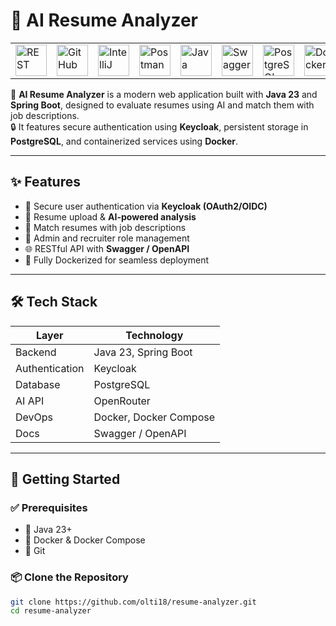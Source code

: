 # 🧠 AI Resume Analyzer
<table>
	<tr>
		<td><img width="50" src="https://raw.githubusercontent.com/marwin1991/profile-technology-icons/refs/heads/main/icons/rest.png" alt="REST" title="REST"/></td>
		<td><img width="50" src="https://raw.githubusercontent.com/marwin1991/profile-technology-icons/refs/heads/main/icons/github.png" alt="GitHub" title="GitHub"/></td>
		<td><img width="50" src="https://raw.githubusercontent.com/marwin1991/profile-technology-icons/refs/heads/main/icons/intellij.png" alt="IntelliJ" title="IntelliJ"/></td>
		<td><img width="50" src="https://raw.githubusercontent.com/marwin1991/profile-technology-icons/refs/heads/main/icons/postman.png" alt="Postman" title="Postman"/></td>
		<td><img width="50" src="https://raw.githubusercontent.com/marwin1991/profile-technology-icons/refs/heads/main/icons/java.png" alt="Java" title="Java"/></td>
		<td><img width="50" src="https://raw.githubusercontent.com/marwin1991/profile-technology-icons/refs/heads/main/icons/swagger.png" alt="Swagger" title="Swagger"/></td>
		<td><img width="50" src="https://raw.githubusercontent.com/marwin1991/profile-technology-icons/refs/heads/main/icons/postgresql.png" alt="PostgreSQL" title="PostgreSQL"/></td>
		<td><img width="50" src="https://raw.githubusercontent.com/marwin1991/profile-technology-icons/refs/heads/main/icons/docker.png" alt="Docker" title="Docker"/></td>
	</tr>
</table>

🚀 **AI Resume Analyzer** is a modern web application built with **Java 23** and **Spring Boot**, designed to evaluate resumes using AI and match them with job descriptions.  
🔒 It features secure authentication using **Keycloak**, persistent storage in **PostgreSQL**, and containerized services using **Docker**.

---

## ✨ Features

- 🔐 Secure user authentication via **Keycloak (OAuth2/OIDC)**
- 📄 Resume upload & **AI-powered analysis**
- 🧠 Match resumes with job descriptions
- 👥 Admin and recruiter role management
- 🌐 RESTful API with **Swagger / OpenAPI**
- 🐳 Fully Dockerized for seamless deployment

---

## 🛠 Tech Stack

| Layer        | Technology         |
|--------------|--------------------|
| Backend      | Java 23, Spring Boot |
| Authentication | Keycloak |
| Database     | PostgreSQL |
| AI API       | OpenRouter |
| DevOps       | Docker, Docker Compose |
| Docs         | Swagger / OpenAPI |

---

## 🚀 Getting Started

### ✅ Prerequisites

- 🧰 Java 23+
- 🐳 Docker & Docker Compose
- 🧾 Git

### 📦 Clone the Repository

```bash
git clone https://github.com/olti18/resume-analyzer.git
cd resume-analyzer
